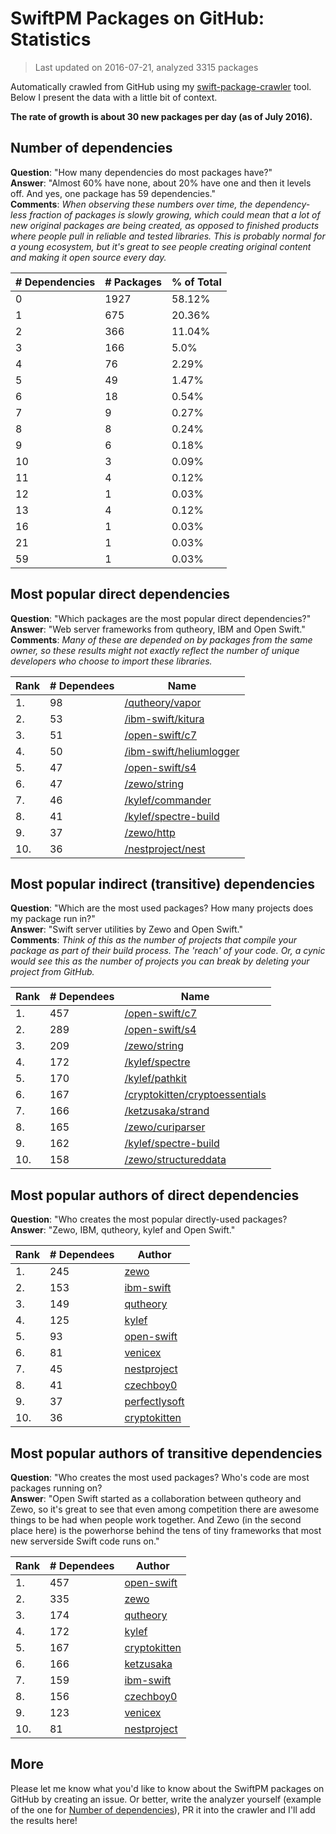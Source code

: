 
# SwiftPM Packages on GitHub: Statistics

> Last updated on 2016-07-21, analyzed 3315 packages

Automatically crawled from GitHub using my [swift-package-crawler](https://github.com/czechboy0/swift-package-crawler) tool. Below I present the data with a little bit of context.

**The rate of growth is about 30 new packages per day (as of July 2016).**

## Number of dependencies
**Question**: "How many dependencies do most packages have?"  
**Answer**: "Almost 60% have none, about 20% have one and then it levels off. And yes, one package has 59 dependencies."  
**Comments**: *When observing these numbers over time, the dependency-less fraction of packages is slowly growing, which could mean that a lot of new original packages are being created, as opposed to finished products where people pull in reliable and tested libraries. This is probably normal for a young ecosystem, but it's great to see people creating original content and making it open source every day.*

| # Dependencies | # Packages | % of Total |
| --- | --- | --- |
|   0 | 1927 | 58.12% |
|   1 | 675 | 20.36% |
|   2 | 366 | 11.04% |
|   3 | 166 |   5.0% |
|   4 |  76 |  2.29% |
|   5 |  49 |  1.47% |
|   6 |  18 |  0.54% |
|   7 |   9 |  0.27% |
|   8 |   8 |  0.24% |
|   9 |   6 |  0.18% |
|  10 |   3 |  0.09% |
|  11 |   4 |  0.12% |
|  12 |   1 |  0.03% |
|  13 |   4 |  0.12% |
|  16 |   1 |  0.03% |
|  21 |   1 |  0.03% |
|  59 |   1 |  0.03% |


## Most popular direct dependencies
**Question**: "Which packages are the most popular direct dependencies?"  
**Answer**: "Web server frameworks from qutheory, IBM and Open Swift."    
**Comments**: *Many of these are depended on by packages from the same owner, so these results might not exactly reflect the number of unique developers who choose to import these libraries.*  

| Rank | # Dependees | Name |
| --- | --- | --- |
|   1. |  98 | [/qutheory/vapor](https://github.com/qutheory/vapor) |
|   2. |  53 | [/ibm-swift/kitura](https://github.com/ibm-swift/kitura) |
|   3. |  51 | [/open-swift/c7](https://github.com/open-swift/c7) |
|   4. |  50 | [/ibm-swift/heliumlogger](https://github.com/ibm-swift/heliumlogger) |
|   5. |  47 | [/open-swift/s4](https://github.com/open-swift/s4) |
|   6. |  47 | [/zewo/string](https://github.com/zewo/string) |
|   7. |  46 | [/kylef/commander](https://github.com/kylef/commander) |
|   8. |  41 | [/kylef/spectre-build](https://github.com/kylef/spectre-build) |
|   9. |  37 | [/zewo/http](https://github.com/zewo/http) |
|  10. |  36 | [/nestproject/nest](https://github.com/nestproject/nest) |


## Most popular indirect (transitive) dependencies
**Question**: "Which are the most used packages? How many projects does my package run in?"  
**Answer**: "Swift server utilities by Zewo and Open Swift."    
**Comments**: *Think of this as the number of projects that compile your package as part of their build process. The 'reach' of your code. Or, a cynic would see this as the number of projects you can break by deleting your project from GitHub.*  

| Rank | # Dependees | Name |
| --- | --- | --- |
|   1. | 457 | [/open-swift/c7](https://github.com/open-swift/c7) |
|   2. | 289 | [/open-swift/s4](https://github.com/open-swift/s4) |
|   3. | 209 | [/zewo/string](https://github.com/zewo/string) |
|   4. | 172 | [/kylef/spectre](https://github.com/kylef/spectre) |
|   5. | 170 | [/kylef/pathkit](https://github.com/kylef/pathkit) |
|   6. | 167 | [/cryptokitten/cryptoessentials](https://github.com/cryptokitten/cryptoessentials) |
|   7. | 166 | [/ketzusaka/strand](https://github.com/ketzusaka/strand) |
|   8. | 165 | [/zewo/curiparser](https://github.com/zewo/curiparser) |
|   9. | 162 | [/kylef/spectre-build](https://github.com/kylef/spectre-build) |
|  10. | 158 | [/zewo/structureddata](https://github.com/zewo/structureddata) |


## Most popular authors of direct dependencies
**Question**: "Who creates the most popular directly-used packages?  
**Answer**: "Zewo, IBM, qutheory, kylef and Open Swift."    

| Rank | # Dependees | Author |
| --- | --- | --- |
|   1. | 245 | [zewo](https://github.com/zewo) |
|   2. | 153 | [ibm-swift](https://github.com/ibm-swift) |
|   3. | 149 | [qutheory](https://github.com/qutheory) |
|   4. | 125 | [kylef](https://github.com/kylef) |
|   5. |  93 | [open-swift](https://github.com/open-swift) |
|   6. |  81 | [venicex](https://github.com/venicex) |
|   7. |  45 | [nestproject](https://github.com/nestproject) |
|   8. |  41 | [czechboy0](https://github.com/czechboy0) |
|   9. |  37 | [perfectlysoft](https://github.com/perfectlysoft) |
|  10. |  36 | [cryptokitten](https://github.com/cryptokitten) |


## Most popular authors of transitive dependencies
**Question**: "Who creates the most used packages? Who's code are most packages running on?  
**Answer**: "Open Swift started as a collaboration between qutheory and Zewo, so it's great to see that even among competition there are awesome things to be had when people work together. And Zewo (in the second place here) is the powerhorse behind the tens of tiny frameworks that most new serverside Swift code runs on."    

| Rank | # Dependees | Author |
| --- | --- | --- |
|   1. | 457 | [open-swift](https://github.com/open-swift) |
|   2. | 335 | [zewo](https://github.com/zewo) |
|   3. | 174 | [qutheory](https://github.com/qutheory) |
|   4. | 172 | [kylef](https://github.com/kylef) |
|   5. | 167 | [cryptokitten](https://github.com/cryptokitten) |
|   6. | 166 | [ketzusaka](https://github.com/ketzusaka) |
|   7. | 159 | [ibm-swift](https://github.com/ibm-swift) |
|   8. | 156 | [czechboy0](https://github.com/czechboy0) |
|   9. | 123 | [venicex](https://github.com/venicex) |
|  10. |  81 | [nestproject](https://github.com/nestproject) |


## More
Please let me know what you'd like to know about the SwiftPM packages on GitHub by creating an issue. Or better, write the analyzer yourself (example of the one for [Number of dependencies](https://github.com/czechboy0/swift-package-crawler/blob/master/Sources/AnalyzerLib/DependencyTrees.swift)), PR it into the crawler and I'll add the results here!
